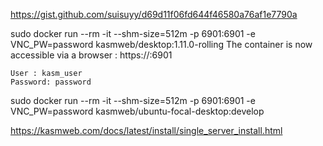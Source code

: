 https://gist.github.com/suisuyy/d69d11f06fd644f46580a76af1e7790a

sudo docker run --rm  -it --shm-size=512m -p 6901:6901 -e VNC_PW=password kasmweb/desktop:1.11.0-rolling
The container is now accessible via a browser : https://<IP>:6901

    User : kasm_user
    Password: password
sudo docker run --rm  -it --shm-size=512m -p 6901:6901 -e VNC_PW=password kasmweb/ubuntu-focal-desktop:develop



https://kasmweb.com/docs/latest/install/single_server_install.html
